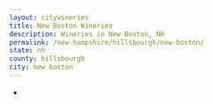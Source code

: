 ```yaml
---
layout: citywineries
title: New Boston Wineries
description: Wineries in New Boston, NH
permalink: /new-hampshire/hillsbourgh/new-boston/
state: nh
county: hillsbourgh
city: new boston
---
```

-
